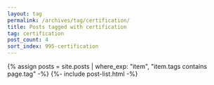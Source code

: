 ```yaml
---
layout: tag
permalink: /archives/tag/certification/
title: Posts tagged with certification
tag: certification
post_count: 4
sort_index: 995-certification
---
```

{% assign posts = site.posts | where_exp: "item", "item.tags contains page.tag" -%}
{%- include post-list.html -%}

